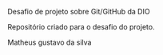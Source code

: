 Desafio de projeto sobre Git/GitHub da DIO

Repositório criado para o desafio do projeto.









Matheus gustavo da silva
